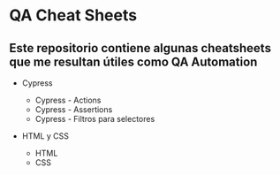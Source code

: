 # QA Cheat Sheets 

## Este repositorio contiene algunas cheatsheets que me resultan útiles como QA Automation

* Cypress

  * Cypress - Actions
  * Cypress - Assertions
  * Cypress - Filtros para selectores

* HTML y CSS

  * HTML
  * CSS
